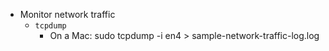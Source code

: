 

* Monitor network traffic
	* `tcpdump`
		* On a Mac: sudo tcpdump -i en4 > sample-network-traffic-log.log
